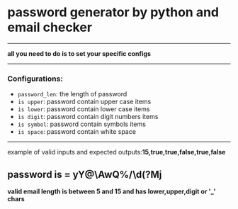 # password generator by python and email checker
---

**all you need to do is to set your specific configs**

---
### Configurations:

- `password_len`: the length of password
- `is upper`: password contain upper case items
- `is lower`: password contain lower case items
- `is digit`: password contain digit numbers items
- `is symbol`: password contain symbols items
- `is space`: password contain white space
---
example of valid inputs and expected outputs:**15,true,true,false,true,false**

password is =   yY@\AwQ%/\d(?Mj
---
**valid email length is between 5 and 15 and has lower,upper,digit or '_' chars**
